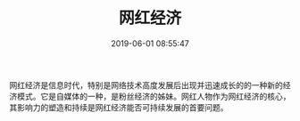 ﻿---
title: 网红经济
date: 2019-06-01 08:55:47
tags: 贸易战带来的思考
---
网红经济是信息时代，特别是网络技术高度发展后出现并迅速成长的的一种新的经济模式。它是自媒体的一种，是粉丝经济的姊妹。网红人物作为网红经济的核心，其影响力的塑造和持续是网红经济能否可持续发展的首要问题。